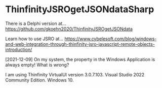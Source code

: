 # ThinfinityJSROgetJSONdataSharp

There is a Delphi version at...
https://github.com/gkoehn2020/ThinfinityJSROgetJSONdata

Learn how to use JSRO at...
https://www.cybelesoft.com/blog/windows-and-web-integration-through-thinfinity-jsro-javascript-remote-objects-introduction/

[2021-12-09] On my system, the property in the Windows Application is always empty! What is wrong?

I am using Thinfinity VirtualUI version 3.0.7.103.
Visual Studio 2022 Community Edition.
Windows 10.

